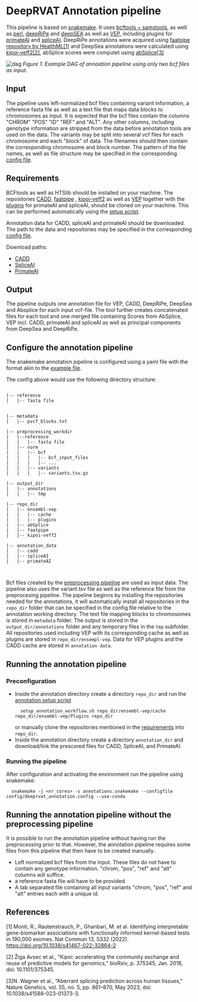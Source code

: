# DeepRVAT Annotation pipeline

This pipeline is based on [snakemake](https://snakemake.readthedocs.io/en/stable/). It uses [bcftools + samstools](https://www.htslib.org/), as well as [perl](https://www.perl.org/), [deepRiPe](https://ohlerlab.mdc-berlin.de/software/DeepRiPe_140/) and [deepSEA](http://deepsea.princeton.edu/) as well as [VEP](http://www.ensembl.org/info/docs/tools/vep/index.html), including plugins for [primateAI](https://github.com/Illumina/PrimateAI) and  [spliceAI](https://github.com/Illumina/SpliceAI). DeepRiPe annotations were acquired using [faatpipe repository by HealthML](https://github.com/HealthML/faatpipe)[[1]](#1) and DeepSea annotations were calculated using [kipoi-veff2](https://github.com/kipoi/kipoi-veff2)[[2]](#2), abSplice scores were computet using [abSplice](https://github.com/gagneurlab/absplice/)[[3]](#3)

![dag](https://github.com/PMBio/deeprvat/assets/23211603/d483831e-3558-4e21-9845-4b62ad4eecc3)
*Figure 1: Example DAG of annoation pipeline using only two bcf files as input.*

## Input

The pipeline uses left-normalized bcf files containing variant information, a reference fasta file as well as a text file that maps data blocks to chromosomes as input. It is expected that the bcf files contain the columns "CHROM" "POS" "ID" "REF" and "ALT". Any other columns, including genotype information are stripped from the data before annotation tools are used on the data. The variants may be split into several vcf files for each chromosome and each "block" of data. The filenames should then contain the corresponding chromosome and block number. The pattern of the file names, as well as file structure may be specified in the corresponding [config file](config/deeprvat_annotation_config.yaml).

## Requirements 
BCFtools as well as HTSlib should be installed on your machine. 
The repositories [CADD](https://github.com/kircherlab/CADD-scripts/tree/master/src/scripts),  [faatpipe](https://github.com/HealthML/faatpipe) , [kipoi-veff2](https://github.com/kipoi/kipoi-veff2) as well as [VEP](http://www.ensembl.org/info/docs/tools/vep/script/vep_download.html) together with the [plugins](https://www.ensembl.org/info/docs/tools/vep/script/vep_plugins.html) for primateAI and spliceAI, should be cloned on your machine. This can be performed automatically using the [setup script](setup_annotation_workflow.sh).

Annotation data for CADD, spliceAI and primateAI should be downloaded. The path to the data and repositories may be specified in the corresponding [config file](config/deeprvat_annotation_config.yaml). 

Download paths:
- [CADD](http://cadd.gs.washington.edu/download)
- [SpliceAI](https://basespace.illumina.com/s/otSPW8hnhaZR)
- [PrimateAI](https://basespace.illumina.com/s/yYGFdGih1rXL)

## Output

The pipeline outputs one annotation file for VEP, CADD, DeepRiPe, DeepSea and Absplice for each input vcf-file. The tool further creates concatenated files for each tool and one merged file containing Scores from AbSplice, VEP incl. CADD, primateAI and spliceAI as well as principal components from DeepSea and DeepRiPe.

## Configure the annotation pipeline
The snakemake annotation pipeline is configured using a yaml file with the format akin to the [example file](config/deeprvat_annotation_config.yaml).

The config above would use the following directory structure:
```shell

|-- reference
|   |-- fasta file


|-- metadata
|   |-- pvcf_blocks.txt

|-- preprocessing_workdir
|   |--reference
|   |   |-- fasta file
|   |-- norm
|   |   |-- bcf
|   |   |   |-- bcf_input_files
|   |   |   |-- ...
|   |   |-- variants
|   |   |   |-- variants.tsv.gz

|-- output_dir
|   |-- annotations
|   |   |-- tmp

|-- repo_dir
|   |-- ensembl-vep
|   |   |-- cache
|   |   |-- plugins
|   |-- abSplice
|   |-- faatpipe
|   |-- kipoi-veff2

|-- annotation_data
|   |-- cadd
|   |-- spliceAI
|   |-- primateAI



```

Bcf files created by the [preprocessing pipeline](https://github.com/PMBio/deeprvat/blob/Annotations/deeprvat/preprocessing/README.md) are used as input data. 
The pipeline also uses the variant.tsv file as well as the reference file from the preprocesing pipeline. 
The pipeline beginns by installing the repositories needed for the annotations, it will automatically install all repositories in the `repo_dir` folder that can be specified in the config file relative to the annotation working directory.
The text file mapping blocks to chromosomes is stored in `metadata` folder. The output is stored in the `output_dir/annotations` folder and any temporary files in the `tmp` subfolder. All repositories used including VEP with its corresponding cache as well as plugins are stored in `repo_dir/ensempl-vep`.
Data for VEP plugins and the CADD cache are stored in `annotation data`. 

## Running the annotation pipeline
### Preconfiguration
- Inside the annotation directory create a directory `repo_dir` and run the [annotation setup script](setup_annotation_workflow.sh) 
  ```shell
    setup_annotation_workflow.sh repo_dir/ensembl-vep/cache repo_dir/ensembl-vep/Plugins repo_dir
  ```
  or manually clone the repositories mentioned in the [requirements](#requirements) into `repo_dir`.
- Inside the annotation directory create a directory `annotation_dir` and download/link the prescored files for CADD, SpliceAI, and PrimateAI.

### Running the pipeline
After configuration and activating the environment run the pipeline using snakemake:

```shell
  snakemake -j <nr_cores> -s annotations.snakemake --configfile config/deeprvat_annotation.config --use-conda
```


## Running the annotation pipeline without the preprocessing pipeline

It is possible to run the annotation pipeline without having run the preprocessing prior to that. 
However, the annotation pipeline requires some files from this pipeline that then have to be created manually.
- Left normalized bcf files from the input. These files do not have to contain any genotype information. "chrom, "pos", "ref" and "alt" columns will suffice.
- a reference fasta file will have to be provided
- A tab separated file containing all input variants "chrom, "pos", "ref" and "alt" entries each with a unique id.


## References
<a id="1">[1]</a> Monti, R., Rautenstrauch, P., Ghanbari, M. et al. Identifying interpretable gene-biomarker associations with functionally informed kernel-based tests in 190,000 exomes. Nat Commun 13, 5332 (2022). https://doi.org/10.1038/s41467-022-32864-2

<a id="2">[2]</a> Žiga Avsec et al., “Kipoi: accelerating the community exchange and reuse of predictive models for genomics,” bioRxiv, p. 375345, Jan. 2018, doi: 10.1101/375345.

<a id="3">[3]</a>N. Wagner et al., “Aberrant splicing prediction across human tissues,” Nature Genetics, vol. 55, no. 5, pp. 861–870, May 2023, doi: 10.1038/s41588-023-01373-3.
